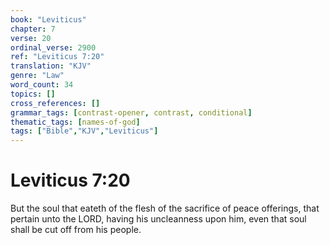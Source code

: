 ```yaml
---
book: "Leviticus"
chapter: 7
verse: 20
ordinal_verse: 2900
ref: "Leviticus 7:20"
translation: "KJV"
genre: "Law"
word_count: 34
topics: []
cross_references: []
grammar_tags: [contrast-opener, contrast, conditional]
thematic_tags: [names-of-god]
tags: ["Bible","KJV","Leviticus"]
---
```


# Leviticus 7:20

But the soul that eateth of the flesh of the sacrifice of peace offerings, that pertain unto the LORD, having his uncleanness upon him, even that soul shall be cut off from his people.
